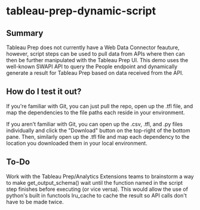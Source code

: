 # tableau-prep-dynamic-script

## Summary
Tableau Prep does not currently have a Web Data Connector feauture, however, script steps can be used to pull data from APIs where then can then be further manipulated with the Tableau Prep UI. This demo uses the well-known SWAPI API to query the People endpoint and dynamically generate a result for Tableau Prep based on data received from the API.

## How do I test it out?
If you're familiar with Git, you can just pull the repo, open up the .tfl file, and map the dependencies to the file paths each reside in your environment.

If you aren't familiar with Git, you can open up the .csv, .tfl, and .py files individually and click the "Download" button on the top-right of the bottom pane. Then, similarly open up the .tfl file and map each dependency to the location you downloaded them in your local environment.

## To-Do
Work with the Tableau Prep/Analytics Extensions teams to brainstorm a way to make get_output_schema() wait until the function named in the script step finishes before executing (or vice versa). This would allow the use of python's built in functools lru_cache to cache the result so API calls don't have to be made twice.
